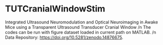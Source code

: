 # TUTCranialWindowStim
Integrated Ultrasound Neuromodulation and Optical Neuroimaging in Awake Mice using a Transparent Ultrasound Transducer Cranial Window 
/n
The codes can be run with figure dataset loaded in current path on MATLAB. /n
Data Repository: https://doi.org/10.5281/zenodo.14876675.
